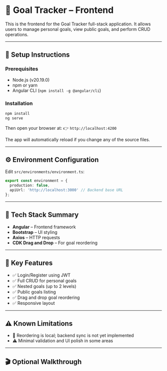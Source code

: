 
# 🎯 Goal Tracker – Frontend

This is the frontend for the Goal Tracker full-stack application. It allows users to manage personal goals, view public goals, and perform CRUD operations.

---

## 🚀 Setup Instructions

### Prerequisites
- Node.js (v20.19.0)
- npm or yarn
- Angular CLI (`npm install -g @angular/cli`)

### Installation

```bash
npm install
ng serve
````

Then open your browser at:
👉 `http://localhost:4200`

The app will automatically reload if you change any of the source files.

---

## ⚙️ Environment Configuration

Edit `src/environments/environment.ts`:

```ts
export const environment = {
  production: false,
  apiUrl: 'http://localhost:3000' // Backend base URL
};
```

---

## 🧱 Tech Stack Summary

* **Angular** – Frontend framework
* **Bootstrap** – UI styling
* **Axios** – HTTP requests
* **CDK Drag and Drop** – For goal reordering

---

## 📌 Key Features

* ✅ Login/Register using JWT
* ✅ Full CRUD for personal goals
* ✅ Nested goals (up to 2 levels)
* ✅ Public goals listing
* ✅ Drag and drop goal reordering
* ✅ Responsive layout

---

## ⚠️ Known Limitations

* 🚧 Reordering is local; backend sync is not yet implemented
* ⚠️ Minimal validation and UI polish in some areas

---

## 🎬 Optional Walkthrough


